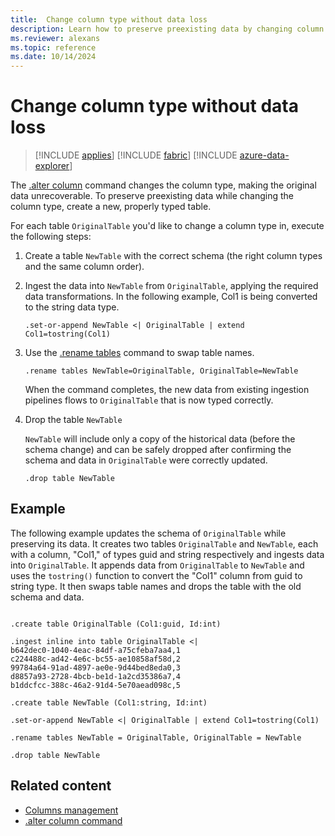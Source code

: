 ```yaml
---
title:  Change column type without data loss
description: Learn how to preserve preexisting data by changing column type without data loss.
ms.reviewer: alexans
ms.topic: reference
ms.date: 10/14/2024
---
```

# Change column type without data loss

> [!INCLUDE [applies](../includes/applies-to-version/applies.md)] [!INCLUDE [fabric](../includes/applies-to-version/fabric.md)] [!INCLUDE [azure-data-explorer](../includes/applies-to-version/azure-data-explorer.md)]

The [.alter column](alter-column.md) command changes the column type, making the original data unrecoverable. To preserve preexisting data while changing the column type, create a new, properly typed table.

For each table `OriginalTable` you'd like to change a column type in, execute the following steps:

1. Create a table `NewTable` with the correct schema (the right column types and the same column order).
1. Ingest the data into `NewTable` from `OriginalTable`, applying the required data transformations. In the following example, Col1 is being converted to the string data type.

    ```kusto
    .set-or-append NewTable <| OriginalTable | extend Col1=tostring(Col1)
    ```

1. Use the [.rename tables](rename-table-command.md) command to swap table names.

    ```kusto
    .rename tables NewTable=OriginalTable, OriginalTable=NewTable
    ```

    When the command completes, the new data from existing ingestion pipelines flows to `OriginalTable` that is now typed correctly.

1. Drop the table `NewTable`

    `NewTable` will include only a copy of the historical data (before the schema change) and can be safely dropped after confirming the schema and data in `OriginalTable` were correctly updated.

    ```kusto
    .drop table NewTable
    ```

## Example

The following example updates the schema of `OriginalTable` while preserving its data. It creates two tables `OriginalTable` and `NewTable`, each with a column, "Col1," of types guid and string respectively and ingests data into `OriginalTable`. It appends data from `OriginalTable` to `NewTable` and uses the `tostring()` function to convert the "Col1" column from guid to string type. It then swaps table names and drops the table with the old schema and data.

```kusto

.create table OriginalTable (Col1:guid, Id:int)

.ingest inline into table OriginalTable <|
b642dec0-1040-4eac-84df-a75cfeba7aa4,1
c224488c-ad42-4e6c-bc55-ae10858af58d,2
99784a64-91ad-4897-ae0e-9d44bed8eda0,3
d8857a93-2728-4bcb-be1d-1a2cd35386a7,4
b1ddcfcc-388c-46a2-91d4-5e70aead098c,5

.create table NewTable (Col1:string, Id:int)

.set-or-append NewTable <| OriginalTable | extend Col1=tostring(Col1)

.rename tables NewTable = OriginalTable, OriginalTable = NewTable

.drop table NewTable
```

## Related content

* [Columns management](columns.md)
* [.alter column command](alter-column.md)